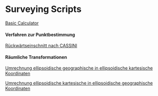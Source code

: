 # Surveying Scripts

[Basic Calculator](https://sschoppenhauer.github.io/Surveying-Scripts/Rechner.html)

#### Verfahren zur Punktbestimmung

[Rückwärtseinschnitt nach CASSINI](https://sschoppenhauer.github.io/Surveying-Scripts/Rückwärtschnitt_CASSINI.html)

#### Räumliche Transformationen 
[Umrechnung ellipsoidische geographische in ellipsoidische kartesische Koordinaten](https://sschoppenhauer.github.io/Surveying-Scripts/Umrechnung_Geographisch-Kartesisch.html)

[Umrechnung ellipsoidische kartesische in ellipsoidische geographische Koordinaten](https://sschoppenhauer.github.io/Surveying-Scripts/Umrechnung_Kartesisch-Geographisch.html)
